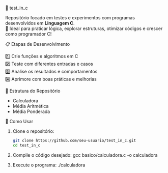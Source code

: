  🧪 test_in_c

Repositório focado em testes e experimentos com programas desenvolvidos em **Linguagem C**.  
📌 Ideal para praticar lógica, explorar estruturas, otimizar códigos e crescer como programador C!  


 📋 Etapas de Desenvolvimento

1️⃣ Crie funções e algoritmos em C  
2️⃣ Teste com diferentes entradas e casos  
3️⃣ Analise os resultados e comportamentos  
4️⃣ Aprimore com boas práticas e melhorias  


 📁 Estrutura do Repositório
- Calculadora
- Média Aritmética
- Média Ponderada


 🚀 Como Usar

1. Clone o repositório:
   ```bash
   git clone https://github.com/seu-usuario/test_in_c.git
   cd test_in_c

2. Compile o código desejado:
   gcc basico/calculadora.c -o calculadora

3. Execute o programa:
   ./calculadora
